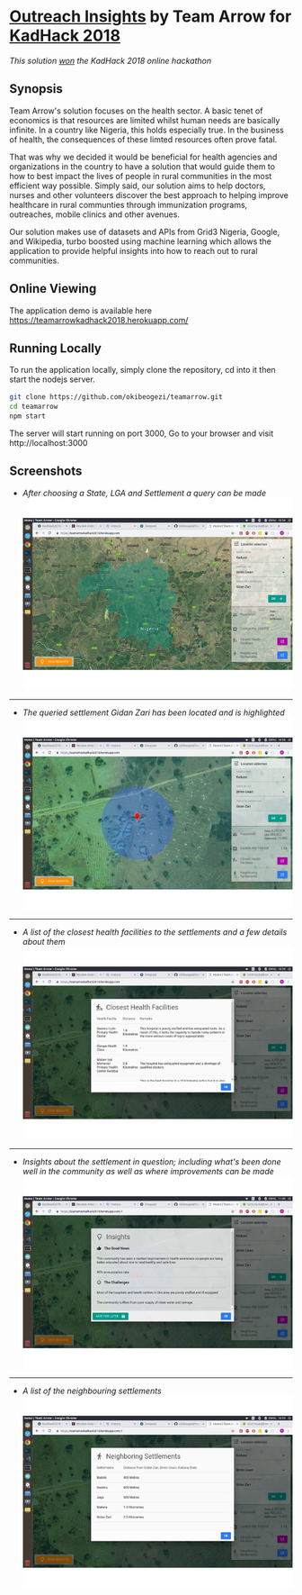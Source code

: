 # [Outreach Insights](https://devpost.com/software/teamarrow) by Team Arrow for [KadHack 2018](http://colab.com.ng/2018/11/09/win-n1000000-kadhack2018-ehealth-colab-grid3/)

*This solution [won](https://twitter.com/eHealth_africa/status/1072145371789430784) the KadHack 2018 online hackathon*

## Synopsis
Team Arrow's solution focuses on the health sector.
A basic tenet of economics is that resources are limited whilst human needs are basically infinite. In a country like Nigeria, this holds especially true. In the business of health, the consequences of these limted resources often prove fatal.

That was why we decided it would be beneficial for health agencies and organizations in the country to have a solution that would guide them to how to best impact the lives of people in rural communities in the most efficient way possible. Simply said, our solution aims to help doctors, nurses and other volunteers discover the best approach to helping improve healthcare in rural communties through immunization programs, outreaches, mobile clinics and other avenues.

Our solution makes use of datasets and APIs from Grid3 Nigeria, Google, and Wikipedia, turbo boosted using machine learning which allows the application to provide helpful insights into how to reach out to rural communities.

## Online Viewing
The application demo is available here https://teamarrowkadhack2018.herokuapp.com/

## Running Locally
To run the application locally, simply clone the repository, cd into it then start the nodejs server.
```bash
git clone https://github.com/okibeogezi/teamarrow.git
cd teamarrow
npm start
```

The server will start running on port 3000, Go to your browser and visit http://localhost:3000

## Screenshots
* *After choosing a State, LGA and Settlement a query can be made*
![](./assets/gallery-5.jpg)
---
* *The queried settlement Gidan Zari has been located and is highlighted*
![](./assets/gallery-6.jpg)
---
* *A list of the closest health facilities to the settlements and a few details about them*
![](./assets/gallery-1.jpg)
---
* *Insights about the settlement in question; including what's been done well in the community as well as where improvements can be made*
![](./assets/gallery-2.jpg)
---
* *A list of the neighbouring settlements*
![](./assets/gallery-7.jpg)
